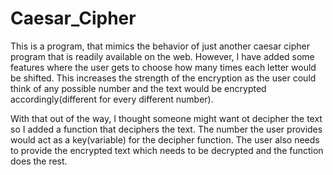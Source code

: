 # Caesar_Cipher

This is a program, that mimics the behavior of just another caesar cipher program that is readily available on the web. However, I have added some features where the user gets to choose how many times each letter would be shifted. This increases the strength of the encryption as the user could think of any possible number and the text would be encrypted accordingly(different for every different number).

With that out of the way, I thought someone might want ot decipher the text so I added a function that deciphers the text. The number the user provides would act as a key(variable) for the decipher function. The user also needs to provide the encrypted text which needs to be decrypted and the function does the rest.
